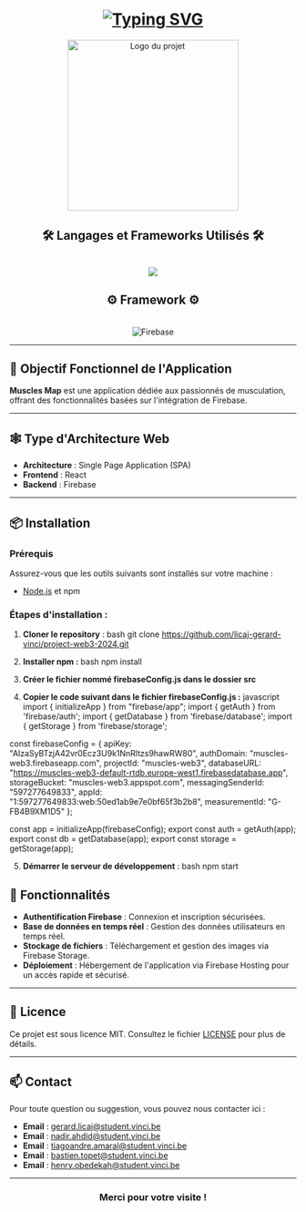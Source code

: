 <h1 align="center">
  <a href="https://git.io/typing-svg">
    <img src="https://readme-typing-svg.demolab.com?font=Fira+Code&weight=500&size=35&duration=4000&pause=1000&color=237BA1&center=true&vCenter=true&width=500&height=70&lines=Bonjour+!%F0%9F%91%8B;Muscle+Map" alt="Typing SVG" />
  </a>
</h1>

<p align="center">
  <img alt="Logo du projet" src="https://i.postimg.cc/Hs7pT2wP/logoM.png" width="300" />
</p>

<h2 align="center">🛠️ Langages et Frameworks Utilisés 🛠️</h2>
<br/>
<div align="center">
  <a href="https://skillicons.dev">
    <img src="https://skillicons.dev/icons?i=js,html,css,react" /><br>
  </a>
</div>

<h2 align="center">⚙️ Framework ⚙️</h2>
<br>
<div align="center">
  <img src="https://skillicons.dev/icons?i=firebase" alt="Firebase" />
</div>

---

## 🎯 Objectif Fonctionnel de l'Application

**Muscles Map** est une application dédiée aux passionnés de musculation, offrant des fonctionnalités basées sur l'intégration de Firebase.

---

## 🕸️ Type d'Architecture Web

- **Architecture** : Single Page Application (SPA)
- **Frontend** : React
- **Backend** : Firebase

---

## 📦 Installation

### Prérequis

Assurez-vous que les outils suivants sont installés sur votre machine :
- [Node.js](https://nodejs.org/) et npm

### Étapes d'installation : 
  1. **Cloner le repository** :
bash
   git clone https://github.com/licaj-gerard-vinci/project-web3-2024.git


2. **Installer npm :**
bash
   npm install


3. **Créer le fichier nommé firebaseConfig.js dans le dossier src**


4. **Copier le code suivant dans le fichier firebaseConfig.js :**
javascript
import { initializeApp } from "firebase/app";
import { getAuth } from 'firebase/auth';
import { getDatabase } from 'firebase/database';
import { getStorage } from 'firebase/storage'; 

const firebaseConfig = {
  apiKey: "AIzaSyBTzjA42vr0Ecz3U9k1NnRltzs9hawRW80",
  authDomain: "muscles-web3.firebaseapp.com",
  projectId: "muscles-web3",
  databaseURL: "https://muscles-web3-default-rtdb.europe-west1.firebasedatabase.app",
  storageBucket: "muscles-web3.appspot.com",
  messagingSenderId: "597277649833",
  appId: "1:597277649833:web:50ed1ab9e7e0bf65f3b2b8",
  measurementId: "G-FB4B9XM1D5"
};

const app = initializeApp(firebaseConfig);
export const auth = getAuth(app);
export const db = getDatabase(app);
export const storage = getStorage(app);

5. **Démarrer le serveur de développement** :
bash
   npm start


## 🎨 Fonctionnalités

- **Authentification Firebase** : Connexion et inscription sécurisées.
- **Base de données en temps réel** : Gestion des données utilisateurs en temps réel.
- **Stockage de fichiers** : Téléchargement et gestion des images via Firebase Storage.
- **Déploiement** : Hébergement de l'application via Firebase Hosting pour un accès rapide et sécurisé.

---

## 📄 Licence

Ce projet est sous licence MIT. Consultez le fichier [LICENSE](https://muscles-web3.web.app/terms-of-use) pour plus de détails.

---

## 📫 Contact

Pour toute question ou suggestion, vous pouvez nous contacter ici :
- **Email** : gerard.licaj@student.vinci.be
- **Email** : nadir.ahdid@student.vinci.be
- **Email** : tiagoandre.amaral@student.vinci.be
- **Email** : bastien.topet@student.vinci.be
- **Email** : henry.obedekah@student.vinci.be

---

<h3 align="center">Merci pour votre visite !</h3>
